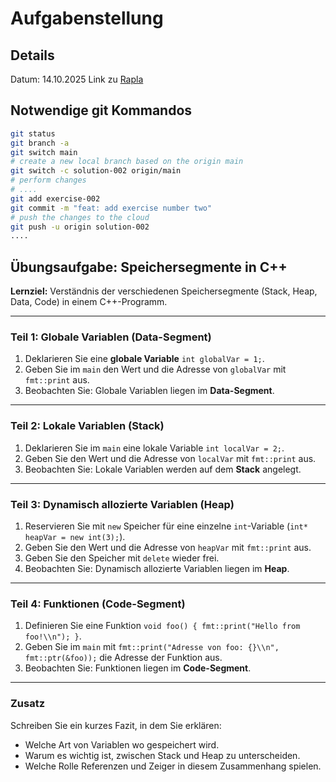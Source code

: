 # Aufgabenstellung

## Details

Datum: 14.10.2025
Link zu [Rapla](https://rapla-ravensburg.dhbw.de/rapla?page=calendar&user=Regulski&file=TFE24-2&day=7&month=10&year=2025&next=%3E%3E)

## Notwendige git Kommandos

```sh
git status
git branch -a
git switch main
# create a new local branch based on the origin main
git switch -c solution-002 origin/main
# perform changes
# ....
git add exercise-002
git commit -m "feat: add exercise number two"
# push the changes to the cloud
git push -u origin solution-002
....
```

## Übungsaufgabe: Speichersegmente in C++

**Lernziel:** Verständnis der verschiedenen Speichersegmente (Stack, Heap, Data, Code) in einem C++-Programm.

---

### Teil 1: Globale Variablen (Data-Segment)

1. Deklarieren Sie eine **globale Variable** `int globalVar = 1;`.
2. Geben Sie im `main` den Wert und die Adresse von `globalVar` mit `fmt::print` aus.
3. Beobachten Sie: Globale Variablen liegen im **Data-Segment**.

---

### Teil 2: Lokale Variablen (Stack)

1. Deklarieren Sie im `main` eine lokale Variable `int localVar = 2;`.
2. Geben Sie den Wert und die Adresse von `localVar` mit `fmt::print` aus.
3. Beobachten Sie: Lokale Variablen werden auf dem **Stack** angelegt.

---

### Teil 3: Dynamisch allozierte Variablen (Heap)

1. Reservieren Sie mit `new` Speicher für eine einzelne `int`-Variable (`int* heapVar = new int(3);`).
2. Geben Sie den Wert und die Adresse von `heapVar` mit `fmt::print` aus.
3. Geben Sie den Speicher mit `delete` wieder frei.
4. Beobachten Sie: Dynamisch allozierte Variablen liegen im **Heap**.

---

### Teil 4: Funktionen (Code-Segment)

1. Definieren Sie eine Funktion `void foo() { fmt::print("Hello from foo!\\n"); }`.
2. Geben Sie im `main` mit `fmt::print("Adresse von foo: {}\\n", fmt::ptr(&foo));` die Adresse der Funktion aus.
3. Beobachten Sie: Funktionen liegen im **Code-Segment**.

---

### Zusatz

Schreiben Sie ein kurzes Fazit, in dem Sie erklären:

- Welche Art von Variablen wo gespeichert wird.
- Warum es wichtig ist, zwischen Stack und Heap zu unterscheiden.
- Welche Rolle Referenzen und Zeiger in diesem Zusammenhang spielen.
